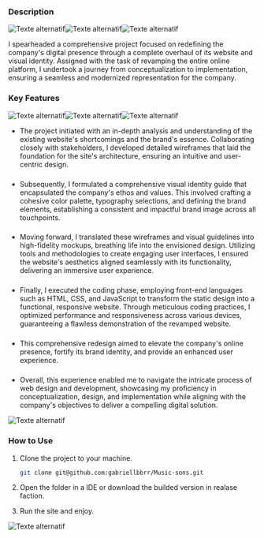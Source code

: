 ### Description

![Texte alternatif](/assets/logo1.png "Le titre de mon image")![Texte alternatif](/assets/logo2.png "Le titre de mon image")![Texte alternatif](/assets/logo5_2.png "Le titre de mon image")

I spearheaded a comprehensive project focused on redefining the company's digital presence through a complete overhaul of its website and visual identity. Assigned with the task of revamping the entire online platform, I undertook a journey from conceptualization to implementation, ensuring a seamless and modernized representation for the company.

### Key Features

![Texte alternatif](/assets/logo4.png "Le titre de mon image")![Texte alternatif](/assets/logo5.png "Le titre de mon image")![Texte alternatif](/assets/logo6.png "Le titre de mon image")

- The project initiated with an in-depth analysis and understanding of the existing website's shortcomings and the brand's essence. Collaborating closely with stakeholders, I developed detailed wireframes that laid the foundation for the site's architecture, ensuring an intuitive and user-centric design.

###

- Subsequently, I formulated a comprehensive visual identity guide that encapsulated the company's ethos and values. This involved crafting a cohesive color palette, typography selections, and defining the brand elements, establishing a consistent and impactful brand image across all touchpoints.

###

- Moving forward, I translated these wireframes and visual guidelines into high-fidelity mockups, breathing life into the envisioned design. Utilizing tools and methodologies to create engaging user interfaces, I ensured the website's aesthetics aligned seamlessly with its functionality, delivering an immersive user experience.

###

- Finally, I executed the coding phase, employing front-end languages such as HTML, CSS, and JavaScript to transform the static design into a functional, responsive website. Through meticulous coding practices, I optimized performance and responsiveness across various devices, guaranteeing a flawless demonstration of the revamped website.

###

- This comprehensive redesign aimed to elevate the company's online presence, fortify its brand identity, and provide an enhanced user experience.

###

- Overall, this experience enabled me to navigate the intricate process of web design and development, showcasing my proficiency in conceptualization, design, and implementation while aligning with the company's objectives to deliver a compelling digital solution.

![Texte alternatif](/assets/work4_1.png "Le titre de mon image")

### How to Use

1. Clone the project to your machine.
   ```bash
   git clone git@github.com:gabriellbbrr/Music-sons.git
   ```
2. Open the folder in a IDE or download the builded version in realase faction.

3. Run the site and enjoy.

![Texte alternatif](/assets/work4_2.png "Le titre de mon image")
